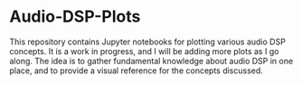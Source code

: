 # Audio-DSP-Plots

This repository contains Jupyter notebooks for plotting various audio DSP concepts. It is a work in progress, and I will be adding more plots as I go along. The idea is to gather fundamental knowledge about audio DSP in one place, and to provide a visual reference for the concepts discussed.


